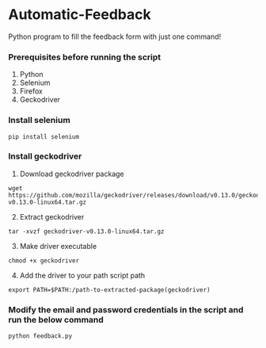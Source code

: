 # Automatic-Feedback
Python program to fill the feedback form with just one command!

### Prerequisites before running the script
1. Python
2. Selenium
3. Firefox
4. Geckodriver

### Install selenium
```
pip install selenium
```
### Install geckodriver
1. Download geckodriver package
```
wget https://github.com/mozilla/geckodriver/releases/download/v0.13.0/geckodriver-v0.13.0-linux64.tar.gz
```
2. Extract geckodriver
```
tar -xvzf geckodriver-v0.13.0-linux64.tar.gz
```
3. Make driver executable
```
chmod +x geckodriver
```
4. Add the driver to your path script path
```
export PATH=$PATH:/path-to-extracted-package(geckodriver)
```

### Modify the email and password credentials in the script and run the below command
```
python feedback.py
```

